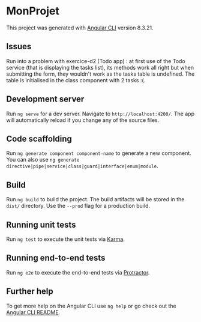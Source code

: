 # MonProjet

This project was generated with [Angular CLI](https://github.com/angular/angular-cli) version 8.3.21.

## Issues
Run into a problem with exercice-d2 (Todo app) : at first use of the Todo service (that is displaying the tasks list), its methods work all right but when submitting the form, they wouldn't work as the tasks table is undefined. The table is initialised in the class component with 2 tasks :(.

## Development server

Run `ng serve` for a dev server. Navigate to `http://localhost:4200/`. The app will automatically reload if you change any of the source files.

## Code scaffolding

Run `ng generate component component-name` to generate a new component. You can also use `ng generate directive|pipe|service|class|guard|interface|enum|module`.

## Build

Run `ng build` to build the project. The build artifacts will be stored in the `dist/` directory. Use the `--prod` flag for a production build.

## Running unit tests

Run `ng test` to execute the unit tests via [Karma](https://karma-runner.github.io).

## Running end-to-end tests

Run `ng e2e` to execute the end-to-end tests via [Protractor](http://www.protractortest.org/).

## Further help

To get more help on the Angular CLI use `ng help` or go check out the [Angular CLI README](https://github.com/angular/angular-cli/blob/master/README.md).
